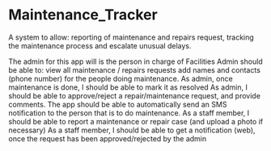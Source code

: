 # Maintenance_Tracker 

A system to allow: reporting of maintenance and repairs request,
				   tracking the maintenance process and escalate unusual delays.

The admin for this app will is the person in charge of Facilities
Admin should be able to: view all maintenance / repairs requests
						 add names and contacts (phone number) for the people doing maintenance.
As admin, once maintenance is done, I should be able to mark it as resolved
As admin, I should be able to approve/reject a repair/maintenance request, and provide comments.
The app should be able to automatically send an SMS notification to the person that is to do maintenance. 
As a staff member, I should be able to report a maintenance or repair case (and upload a photo if necessary)
As a staff member, I should be able to get a notification (web), once the request has been approved/rejected by the admin

